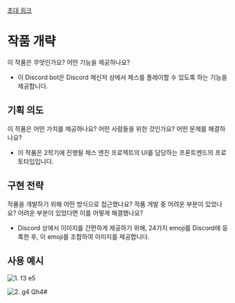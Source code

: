 [초대 링크](https://discord.com/oauth2/authorize?client_id=1243860705715945492&permissions=2048&scope=bot+applications.commands)

# 작품 개략

이 작품은 무엇인가요? 어떤 기능을 제공하나요?

- 이 Discord bot은 Discord 메신저 상에서 체스를 플레이할 수 있도록 하는 기능을 제공합니다.

## 기획 의도

이 작품은 어떤 가치를 제공하나요? 어떤 사람들을 위한 것인가요? 어떤 문제를 해결하나요?

- 이 작품은 2학기에 진행될 체스 엔진 프로젝트의 UI를 담당하는 프론트엔드의 프로토타입입니다.

## 구현 전략

작품을 개발하기 위해 어떤 방식으로 접근했나요? 작품 개발 중 어려운 부분이 있었나요? 어려운 부분이 있었다면 이를 어떻게 해결했나요?

- Discord 상에서 이미지를 간편하게 제공하기 위해, 24가지 emoji를 Discord에 등록한 후, 이 emoji를 조합하여 이미지를 제공합니다.

## 사용 예시

![1. f3 e5](https://cdn.discordapp.com/attachments/1129052327446327299/1243886259420659792/image.png?ex=66531ada&is=6651c95a&hm=bf49ee51abb5d44483f3ac38e8982e382840e7de02e0b9573ce431bfa7412cdc&)

![2. g4 Qh4#](https://cdn.discordapp.com/attachments/1129052327446327299/1243886259798282240/image.png?ex=66531ada&is=6651c95a&hm=c3eee80975c78dcd992ae675d15130ac16bcd4128bdd98cc0e4326d5487c801a&)
